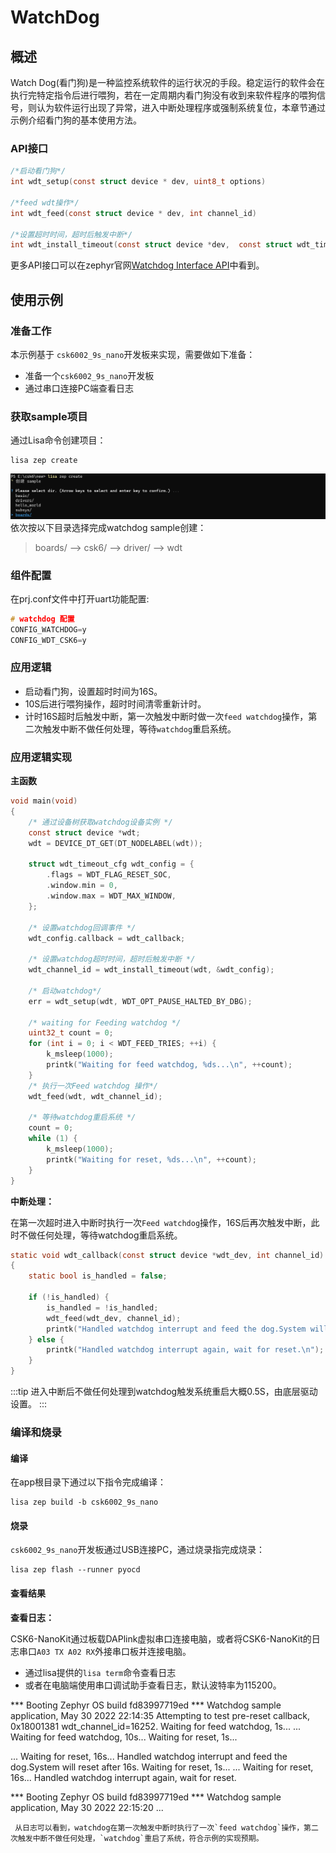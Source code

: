 # WatchDog

## 概述
Watch Dog(看门狗)是一种监控系统软件的运行状况的手段。稳定运行的软件会在执行完特定指令后进行喂狗，若在一定周期内看门狗没有收到来软件程序的喂狗信号，则认为软件运行出现了异常，进入中断处理程序或强制系统复位，本章节通过示例介绍看门狗的基本使用方法。

### API接口 

```c
/*启动看门狗*/
int wdt_setup(const struct device * dev, uint8_t options)	

/*feed wdt操作*/
int wdt_feed(const struct device * dev, int channel_id)

/*设置超时时间，超时后触发中断*/
int wdt_install_timeout(const struct device *dev,  const struct wdt_timeout_cfg *cfg)
```

更多API接口可以在zephyr官网[Watchdog Interface API](https://docs.zephyrproject.org/latest/doxygen/html/group__watchdog__interface.html)中看到。

## 使用示例
### 准备工作  
本示例基于 `csk6002_9s_nano`开发板来实现，需要做如下准备：
- 准备一个`csk6002_9s_nano`开发板
- 通过串口连接PC端查看日志

### 获取sample项目
通过Lisa命令创建项目：
```
lisa zep create
```

![](./files/uart_create01.png)
依次按以下目录选择完成watchdog sample创建：  
> boards/ --> csk6/ --> driver/ --> wdt

### 组件配置
在prj.conf文件中打开uart功能配置:
```c
# watchdog 配置
CONFIG_WATCHDOG=y
CONFIG_WDT_CSK6=y
```
### 应用逻辑  
- 启动看门狗，设置超时时间为16S。
- 10S后进行喂狗操作，超时时间清零重新计时。
- 计时16S超时后触发中断，第一次触发中断时做一次`feed watchdog`操作，第二次触发中断不做任何处理，等待`watchdog`重启系统。

### 应用逻辑实现
**主函数**

```c
void main(void)
{
    /* 通过设备树获取watchdog设备实例 */
    const struct device *wdt;
    wdt = DEVICE_DT_GET(DT_NODELABEL(wdt));

    struct wdt_timeout_cfg wdt_config = {
        .flags = WDT_FLAG_RESET_SOC,
        .window.min = 0,
        .window.max = WDT_MAX_WINDOW,
    };

	/* 设置watchdog回调事件 */
	wdt_config.callback = wdt_callback;

    /* 设置watchdog超时时间，超时后触发中断 */
    wdt_channel_id = wdt_install_timeout(wdt, &wdt_config);

    /* 启动watchdog*/
    err = wdt_setup(wdt, WDT_OPT_PAUSE_HALTED_BY_DBG);

    /* waiting for Feeding watchdog */
    uint32_t count = 0;
    for (int i = 0; i < WDT_FEED_TRIES; ++i) {
        k_msleep(1000);
        printk("Waiting for feed watchdog, %ds...\n", ++count);
    }
    /* 执行一次Feed watchdog 操作*/
    wdt_feed(wdt, wdt_channel_id);

    /* 等待watchdog重启系统 */
    count = 0;
    while (1) {
        k_msleep(1000);
        printk("Waiting for reset, %ds...\n", ++count);
    }
}
```
**中断处理：**

在第一次超时进入中断时执行一次`Feed watchdog`操作，16S后再次触发中断，此时不做任何处理，等待watchdog重启系统。
```c
static void wdt_callback(const struct device *wdt_dev, int channel_id)
{	
	static bool is_handled = false;

	if (!is_handled) {
		is_handled = !is_handled;
		wdt_feed(wdt_dev, channel_id);
		printk("Handled watchdog interrupt and feed the dog.System will reset after 16s.\n");
	} else {
		printk("Handled watchdog interrupt again, wait for reset.\n");
	}
}
```
:::tip
进入中断后不做任何处理到watchdog触发系统重启大概0.5S，由底层驱动设置。
:::
### 编译和烧录
#### 编译

在app根目录下通过以下指令完成编译：
```
lisa zep build -b csk6002_9s_nano
```
#### 烧录   

`csk6002_9s_nano`开发板通过USB连接PC，通过烧录指完成烧录：
```
lisa zep flash --runner pyocd
```
#### 查看结果

**查看日志：**

CSK6-NanoKit通过板载DAPlink虚拟串口连接电脑，或者将CSK6-NanoKit的日志串口`A03 TX A02 RX`外接串口板并连接电脑。
- 通过lisa提供的`lisa term`命令查看日志
- 或者在电脑端使用串口调试助手查看日志，默认波特率为115200。


*** Booting Zephyr OS build fd83997719ed  ***
Watchdog sample application, May 30 2022 22:14:35
Attempting to test pre-reset callback, 0x18001381
wdt_channel_id=16252.
Waiting for feed watchdog, 1s...
...
Waiting for feed watchdog, 10s...
Waiting for reset, 1s...

...
Waiting for reset, 16s...
Handled watchdog interrupt and feed the dog.System will reset after 16s.
Waiting for reset, 1s...
...
Waiting for reset, 16s...
Handled watchdog interrupt again, wait for reset.

*** Booting Zephyr OS build fd83997719ed  ***
Watchdog sample application, May 30 2022 22:15:20
...
```
 从日志可以看到，watchdog在第一次触发中断时执行了一次`feed watchdog`操作，第二次触发中断不做任何处理，`watchdog`重启了系统，符合示例的实现预期。